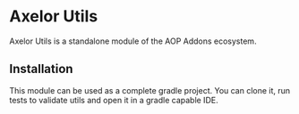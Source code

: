 # Axelor Utils

Axelor Utils is a standalone module of the AOP Addons ecosystem.

## Installation

This module can be used as a complete gradle project. You can clone it, run tests to validate utils and open it in a gradle capable IDE.
